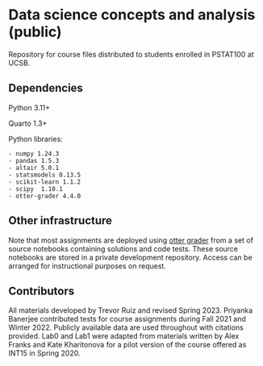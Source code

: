 # Data science concepts and analysis (public)

Repository for course files distributed to students enrolled in PSTAT100 at UCSB.

## Dependencies

Python 3.11+

Quarto 1.3+

Python libraries:

    - numpy 1.24.3
    - pandas 1.5.3
    - altair 5.0.1
    - statsmodels 0.13.5
    - scikit-learn 1.1.2
    - scipy  1.10.1
    - otter-grader 4.4.0

## Other infrastructure

Note that most assignments are deployed using [otter grader](https://otter-grader.readthedocs.io/en/latest/) from a set of source notebooks containing solutions and code tests. These source notebooks are stored in a private development repository. Access can be arranged for instructional purposes on request.

## Contributors

All materials developed by Trevor Ruiz and revised Spring 2023. Priyanka Banerjee contributed tests for course assignments during Fall 2021 and Winter 2022. Publicly available data are used throughout with citations provided. Lab0 and Lab1 were adapted from materials written by Alex Franks and Kate Kharitonova for a pilot version of the course offered as INT15 in Spring 2020.
